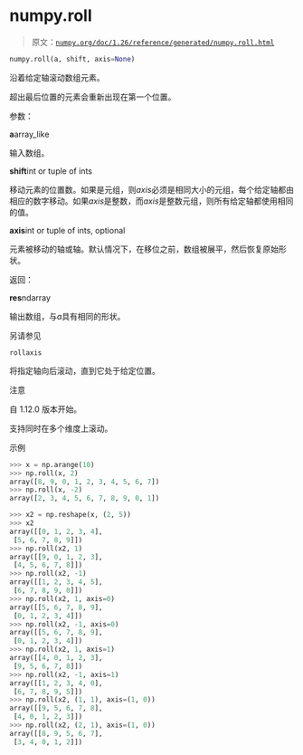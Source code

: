 # numpy.roll

> 原文：[`numpy.org/doc/1.26/reference/generated/numpy.roll.html`](https://numpy.org/doc/1.26/reference/generated/numpy.roll.html)

```py
numpy.roll(a, shift, axis=None)
```

沿着给定轴滚动数组元素。

超出最后位置的元素会重新出现在第一个位置。

参数：

**a**array_like

输入数组。

**shift**int or tuple of ints

移动元素的位置数。如果是元组，则*axis*必须是相同大小的元组，每个给定轴都由相应的数字移动。如果*axis*是整数，而*axis*是整数元组，则所有给定轴都使用相同的值。

**axis**int or tuple of ints, optional

元素被移动的轴或轴。默认情况下，在移位之前，数组被展平，然后恢复原始形状。

返回：

**res**ndarray

输出数组，与*a*具有相同的形状。

另请参见

`rollaxis`

将指定轴向后滚动，直到它处于给定位置。

注意

自 1.12.0 版本开始。

支持同时在多个维度上滚动。

示例

```py
>>> x = np.arange(10)
>>> np.roll(x, 2)
array([8, 9, 0, 1, 2, 3, 4, 5, 6, 7])
>>> np.roll(x, -2)
array([2, 3, 4, 5, 6, 7, 8, 9, 0, 1]) 
```

```py
>>> x2 = np.reshape(x, (2, 5))
>>> x2
array([[0, 1, 2, 3, 4],
 [5, 6, 7, 8, 9]])
>>> np.roll(x2, 1)
array([[9, 0, 1, 2, 3],
 [4, 5, 6, 7, 8]])
>>> np.roll(x2, -1)
array([[1, 2, 3, 4, 5],
 [6, 7, 8, 9, 0]])
>>> np.roll(x2, 1, axis=0)
array([[5, 6, 7, 8, 9],
 [0, 1, 2, 3, 4]])
>>> np.roll(x2, -1, axis=0)
array([[5, 6, 7, 8, 9],
 [0, 1, 2, 3, 4]])
>>> np.roll(x2, 1, axis=1)
array([[4, 0, 1, 2, 3],
 [9, 5, 6, 7, 8]])
>>> np.roll(x2, -1, axis=1)
array([[1, 2, 3, 4, 0],
 [6, 7, 8, 9, 5]])
>>> np.roll(x2, (1, 1), axis=(1, 0))
array([[9, 5, 6, 7, 8],
 [4, 0, 1, 2, 3]])
>>> np.roll(x2, (2, 1), axis=(1, 0))
array([[8, 9, 5, 6, 7],
 [3, 4, 0, 1, 2]]) 
```
